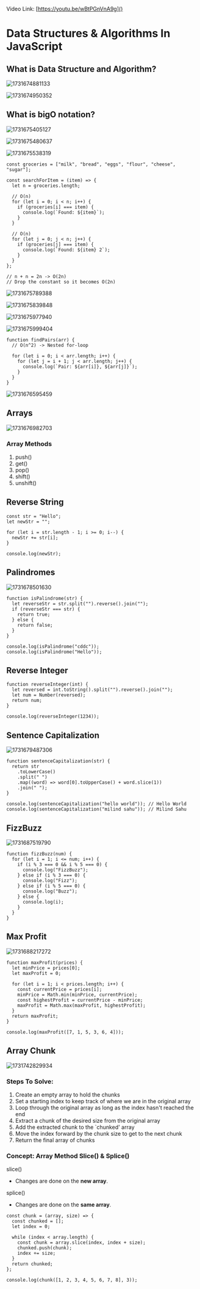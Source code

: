 Video Link: [https://youtu.be/wBtPGnVnA9g]()

# Data Structures & Algorithms In JavaScript

## What is Data Structure and Algorithm?

![1731674881133](image/readme/1731674881133.png)

![1731674950352](image/readme/1731674950352.png)

## What is bigO notation?

![1731675405127](image/readme/1731675405127.png)

![1731675480637](image/readme/1731675480637.png)

![1731675538319](image/readme/1731675538319.png)

```
const groceries = ["milk", "bread", "eggs", "flour", "cheese", "sugar"];

const searchForItem = (item) => {
  let n = groceries.length;

  // O(n)
  for (let i = 0; i < n; i++) {
    if (groceries[i] === item) {
      console.log(`Found: ${item}`);
    }
  }

  // O(n)
  for (let j = 0; j < n; j++) {
    if (groceries[j] === item) {
      console.log(`Found: ${item} 2`);
    }
  }
};

// n + n = 2n -> O(2n)
// Drop the constant so it becomes O(2n)
```

![1731675789388](image/readme/1731675789388.png)

![1731675839848](image/readme/1731675839848.png)

![1731675977940](image/readme/1731675977940.png)

![1731675999404](image/readme/1731675999404.png)

```
function findPairs(arr) {
  // O(n^2) -> Nested for-loop
  
  for (let i = 0; i < arr.length; i++) {
    for (let j = i + 1; j < arr.length; j++) {
      console.log(`Pair: ${arr[i]}, ${arr[j]}`);
    }
  }
}
```

![1731676595459](image/readme/1731676595459.png)

## Arrays

![1731676982703](image/readme/1731676982703.png)

### Array Methods

1. push()
2. get()
3. pop()
4. shift()
5. unshift()

## Reverse String

```
const str = "Hello";
let newStr = "";

for (let i = str.length - 1; i >= 0; i--) {
  newStr += str[i];
}

console.log(newStr);

```

## Palindromes

![1731678501630](image/readme/1731678501630.png)

```
function isPalindrome(str) {
  let reverseStr = str.split("").reverse().join("");
  if (reverseStr === str) {
    return true;
  } else {
    return false;
  }
}

console.log(isPalindrome("cddc"));
console.log(isPalindrome("Hello"));
```

## Reverse Integer

```
function reverseInteger(int) {
  let reversed = int.toString().split("").reverse().join("");
  let num = Number(reversed);
  return num;
}

console.log(reverseInteger(1234));
```

## Sentence Capitalization

![1731679487306](image/readme/1731679487306.png)

```
function sentenceCapitalization(str) {
  return str
    .toLowerCase()
    .split(" ")
    .map((word) => word[0].toUpperCase() + word.slice(1))
    .join(" ");
}

console.log(sentenceCapitalization("hello world")); // Hello World
console.log(sentenceCapitalization("milind sahu")); // Milind Sahu
```

## FizzBuzz

![1731687519790](image/readme/1731687519790.png)

```
function fizzBuzz(num) {
  for (let i = 1; i <= num; i++) {
    if (i % 3 === 0 && i % 5 === 0) {
      console.log("FizzBuzz");
    } else if (i % 3 === 0) {
      console.log("Fizz");
    } else if (i % 5 === 0) {
      console.log("Buzz");
    } else {
      console.log(i);
    }
  }
}
```

## Max Profit

![1731688217272](image/readme/1731688217272.png)

```
function maxProfit(prices) {
  let minPrice = prices[0];
  let maxProfit = 0;

  for (let i = 1; i < prices.length; i++) {
    const currentPrice = prices[i];
    minPrice = Math.min(minPrice, currentPrice);
    const highestProfit = currentPrice - minPrice;
    maxProfit = Math.max(maxProfit, highestProfit);
  }
  return maxProfit;
}

console.log(maxProfit([7, 1, 5, 3, 6, 4]));
```

## Array Chunk

![1731742829934](image/readme/1731742829934.png)

### Steps To Solve:

1. Create an empty array to hold the chunks
2. Set a starting index to keep track of where we are in the original array
3. Loop through the original array as long as the index hasn't reached the end
4. Extract a chunk of the desired size from the original array
5. Add the extracted chunk to the `chunked' array
6. Move the index forward by the chunk size to get to the next chunk
7. Return the final array of chunks

### Concept: Array Method Slice() & Splice()

slice()

* Changes are done on the **new array**.

splice()

* Changes are done on the **same array**.

```
const chunk = (array, size) => {
  const chunked = [];
  let index = 0;

  while (index < array.length) {
    const chunk = array.slice(index, index + size);
    chunked.push(chunk);
    index += size;
  }
  return chunked;
};

console.log(chunk([1, 2, 3, 4, 5, 6, 7, 8], 3));
```
